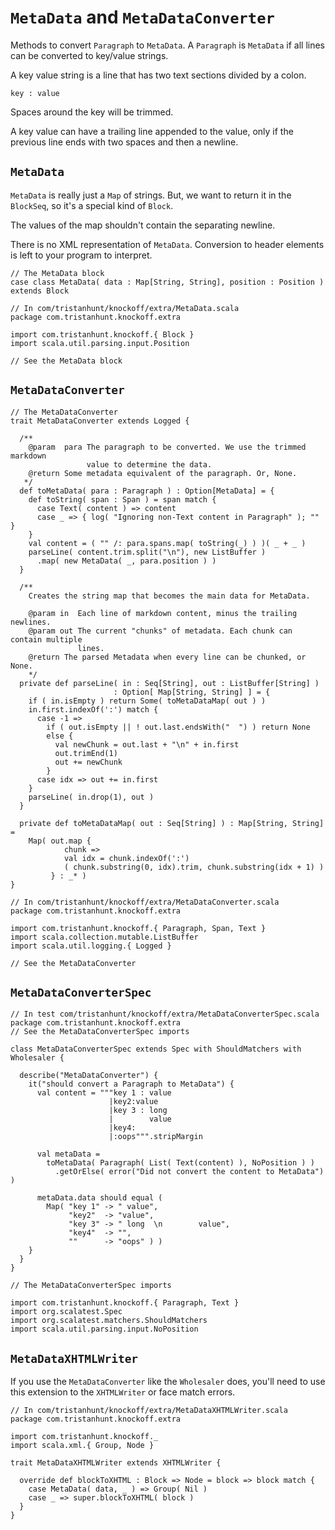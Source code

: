 # `MetaData` and `MetaDataConverter` #

Methods to convert `Paragraph` to `MetaData`. A `Paragraph` is `MetaData` if all
lines can be converted to key/value strings.

A key value string is a line that has two text sections divided by a colon.

    key : value

Spaces around the key will be trimmed.

A key value can have a trailing line appended to the value, only if the previous
line ends with two spaces and then a newline.


## `MetaData` ##

`MetaData` is really just a `Map` of strings. But, we want to return it in the
`BlockSeq`, so it's a special kind of `Block`.

The values of the map shouldn't contain the separating newline.

There is no XML representation of `MetaData`. Conversion to header elements is
left to your program to interpret.

    // The MetaData block
    case class MetaData( data : Map[String, String], position : Position )
    extends Block
    
    // In com/tristanhunt/knockoff/extra/MetaData.scala
    package com.tristanhunt.knockoff.extra
    
    import com.tristanhunt.knockoff.{ Block }
    import scala.util.parsing.input.Position
    
    // See the MetaData block

## `MetaDataConverter` ##

    // The MetaDataConverter
    trait MetaDataConverter extends Logged {
      
      /**
        @param  para The paragraph to be converted. We use the trimmed markdown 
                     value to determine the data.
        @return Some metadata equivalent of the paragraph. Or, None.
       */
      def toMetaData( para : Paragraph ) : Option[MetaData] = {
        def toString( span : Span ) = span match {
          case Text( content ) => content
          case _ => { log( "Ignoring non-Text content in Paragraph" ); "" }
        }
        val content = ( "" /: para.spans.map( toString(_) ) )( _ + _ )
        parseLine( content.trim.split("\n"), new ListBuffer )
          .map( new MetaData( _, para.position ) )
      }
      
      /**
        Creates the string map that becomes the main data for MetaData.
      
        @param in  Each line of markdown content, minus the trailing newlines.
        @param out The current "chunks" of metadata. Each chunk can contain multiple
                   lines.
        @return The parsed Metadata when every line can be chunked, or None.
        */
      private def parseLine( in : Seq[String], out : ListBuffer[String] )
                           : Option[ Map[String, String] ] = {
        if ( in.isEmpty ) return Some( toMetaDataMap( out ) )
        in.first.indexOf(':') match {
          case -1 =>
            if ( out.isEmpty || ! out.last.endsWith("  ") ) return None
            else {
              val newChunk = out.last + "\n" + in.first
              out.trimEnd(1)
              out += newChunk
            }
          case idx => out += in.first
        }
        parseLine( in.drop(1), out )
      }

      private def toMetaDataMap( out : Seq[String] ) : Map[String, String] =
        Map( out.map {
                chunk =>
                val idx = chunk.indexOf(':')
                ( chunk.substring(0, idx).trim, chunk.substring(idx + 1) )
             } : _* )
    }
    
    // In com/tristanhunt/knockoff/extra/MetaDataConverter.scala
    package com.tristanhunt.knockoff.extra

    import com.tristanhunt.knockoff.{ Paragraph, Span, Text }
    import scala.collection.mutable.ListBuffer
    import scala.util.logging.{ Logged }
    
    // See the MetaDataConverter


## `MetaDataConverterSpec` ##

    // In test com/tristanhunt/knockoff/extra/MetaDataConverterSpec.scala
    package com.tristanhunt.knockoff.extra
    // See the MetaDataConverterSpec imports
    
    class MetaDataConverterSpec extends Spec with ShouldMatchers with Wholesaler {

      describe("MetaDataConverter") {
        it("should convert a Paragraph to MetaData") {
          val content = """key 1 : value
                          |key2:value
                          |key 3 : long  
                          |        value
                          |key4:
                          |:oops""".stripMargin

          val metaData =
            toMetaData( Paragraph( List( Text(content) ), NoPosition ) )
              .getOrElse( error("Did not convert the content to MetaData") )
          
          metaData.data should equal (
            Map( "key 1" -> " value",
                 "key2"  -> "value",
                 "key 3" -> " long  \n        value",
                 "key4"  -> "",
                 ""      -> "oops" ) )
        }
      }
    }
    
    // The MetaDataConverterSpec imports
    
    import com.tristanhunt.knockoff.{ Paragraph, Text }
    import org.scalatest.Spec
    import org.scalatest.matchers.ShouldMatchers
    import scala.util.parsing.input.NoPosition



## `MetaDataXHTMLWriter` ##

If you use the `MetaDataConverter` like the `Wholesaler` does, you'll need to 
use this extension to the `XHTMLWriter` or face match errors.

    // In com/tristanhunt/knockoff/extra/MetaDataXHTMLWriter.scala
    package com.tristanhunt.knockoff.extra
    
    import com.tristanhunt.knockoff._
    import scala.xml.{ Group, Node }
    
    trait MetaDataXHTMLWriter extends XHTMLWriter {
     
      override def blockToXHTML : Block => Node = block => block match {
        case MetaData( data, _ ) => Group( Nil )
        case _ => super.blockToXHTML( block )
      }
    }